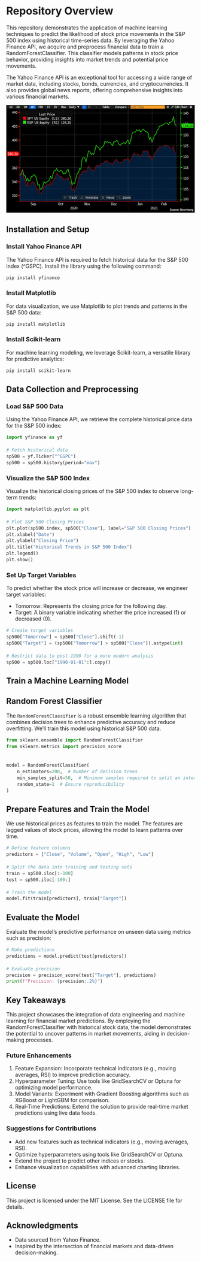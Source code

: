 # Repository Overview

This repository demonstrates the application of machine learning techniques to predict the likelihood of stock price movements in the S&P 500 index using historical time-series data. By leveraging the Yahoo Finance API, we acquire and preprocess financial data to train a RandomForestClassifier. This classifier models patterns in stock price behavior, providing insights into market trends and potential price movements.

The Yahoo Finance API is an exceptional tool for accessing a wide range of market data, including stocks, bonds, currencies, and cryptocurrencies. It also provides global news reports, offering comprehensive insights into various financial markets.

![S&P-500](images/s&p-logo.jpg)

## Installation and Setup

### Install Yahoo Finance API

The Yahoo Finance API is required to fetch historical data for the S&P 500 index (^GSPC). Install the library using the following command:

```bash
pip install yfinance
```

### Install Matplotlib

For data visualization, we use Matplotlib to plot trends and patterns in the S&P 500 data:

```python
pip install matplotlib
```

### Install Scikit-learn

For machine learning modeling, we leverage Scikit-learn, a versatile library for predictive analytics:

```bash
pip install scikit-learn
```

## Data Collection and Preprocessing

### Load S&P 500 Data

Using the Yahoo Finance API, we retrieve the complete historical price data for the S&P 500 index:

```python
import yfinance as yf

# Fetch historical data
sp500 = yf.Ticker("^GSPC")
sp500 = sp500.history(period="max")
```

### Visualize the S&P 500 Index

Visualize the historical closing prices of the S&P 500 index to observe long-term trends:

```python
import matplotlib.pyplot as plt

# Plot S&P 500 Closing Prices
plt.plot(sp500.index, sp500["Close"], label="S&P 500 Closing Prices")
plt.xlabel("Date")
plt.ylabel("Closing Price")
plt.title("Historical Trends in S&P 500 Index")
plt.legend()
plt.show()
```

### Set Up Target Variables

To predict whether the stock price will increase or decrease, we engineer target variables:

- Tomorrow: Represents the closing price for the following day.
- Target: A binary variable indicating whether the price increased (1) or decreased (0).

```python
# Create target variables
sp500["Tomorrow"] = sp500["Close"].shift(-1)
sp500["Target"] = (sp500["Tomorrow"] > sp500["Close"]).astype(int)

# Restrict data to post-1990 for a more modern analysis
sp500 = sp500.loc["1990-01-01":].copy()
```

## Train a Machine Learning Model

## Random Forest Classifier

The `RandomForestClassifier` is a robust ensemble learning algorithm that combines decision trees to enhance predictive accuracy and reduce overfitting. We’ll train this model using historical S&P 500 data.

```python
from sklearn.ensemble import RandomForestClassifier
from sklearn.metrics import precision_score


model = RandomForestClassifier(
    n_estimators=200,  # Number of decision trees
    min_samples_split=50,  # Minimum samples required to split an internal node
    random_state=1  # Ensure reproducibility
)
```

## Prepare Features and Train the Model

We use historical prices as features to train the model. The features are lagged values of stock prices, allowing the model to learn patterns over time.

```python
# Define feature columns
predictors = ["Close", "Volume", "Open", "High", "Low"]

# Split the data into training and testing sets
train = sp500.iloc[:-100]
test = sp500.iloc[-100:]

# Train the model
model.fit(train[predictors], train["Target"])
```

## Evaluate the Model

Evaluate the model’s predictive performance on unseen data using metrics such as precision:

```python
# Make predictions
predictions = model.predict(test[predictors])

# Evaluate precision
precision = precision_score(test["Target"], predictions)
print(f"Precision: {precision:.2%}")
```

## Key Takeaways

This project showcases the integration of data engineering and machine learning for financial market predictions. By employing the RandomForestClassifier with historical stock data, the model demonstrates the potential to uncover patterns in market movements, aiding in decision-making processes.

### Future Enhancements

1. Feature Expansion: Incorporate technical indicators (e.g., moving averages, RSI) to improve prediction accuracy.
2. Hyperparameter Tuning: Use tools like GridSearchCV or Optuna for optimizing model performance.
3. Model Variants: Experiment with Gradient Boosting algorithms such as XGBoost or LightGBM for comparison.
4. Real-Time Predictions: Extend the solution to provide real-time market predictions using live data feeds.

### Suggestions for Contributions

- Add new features such as technical indicators (e.g., moving averages, RSI).
- Optimize hyperparameters using tools like GridSearchCV or Optuna.
- Extend the project to predict other indices or stocks.
- Enhance visualization capabilities with advanced charting libraries.

## License

This project is licensed under the MIT License. See the LICENSE file for details.

## Acknowledgments

- Data sourced from Yahoo Finance.
- Inspired by the intersection of financial markets and data-driven decision-making.
